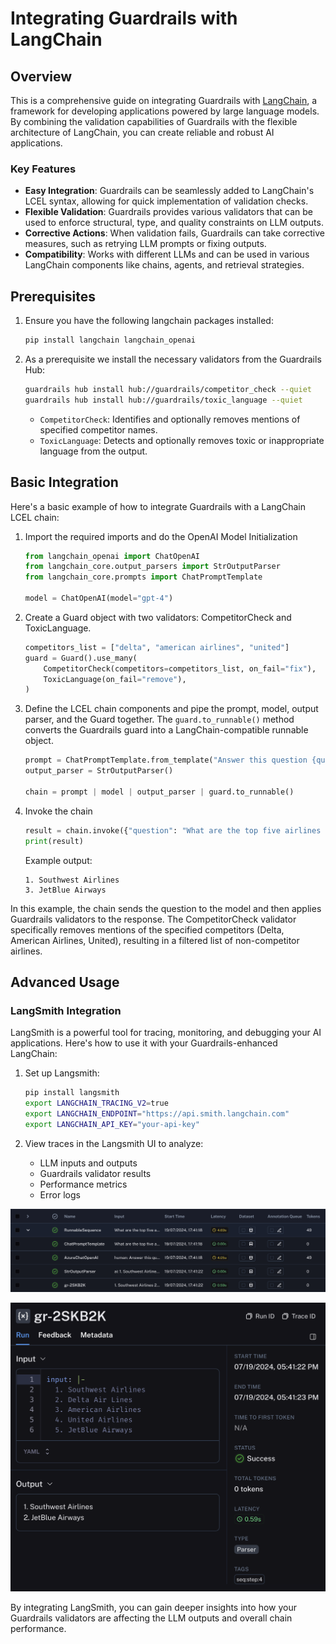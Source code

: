 # Integrating Guardrails with LangChain

## Overview

This is a comprehensive guide on integrating Guardrails with [LangChain](https://github.com/langchain-ai/langchain), a framework for developing applications powered by large language models. By combining the validation capabilities of Guardrails with the flexible architecture of LangChain, you can create reliable and robust AI applications.

### Key Features

- **Easy Integration**: Guardrails can be seamlessly added to LangChain's LCEL syntax, allowing for quick implementation of validation checks.
- **Flexible Validation**: Guardrails provides various validators that can be used to enforce structural, type, and quality constraints on LLM outputs.
- **Corrective Actions**: When validation fails, Guardrails can take corrective measures, such as retrying LLM prompts or fixing outputs.
- **Compatibility**: Works with different LLMs and can be used in various LangChain components like chains, agents, and retrieval strategies.

## Prerequisites

1. Ensure you have the following langchain packages installed:

    ```bash
    pip install langchain langchain_openai
    ```

2. As a prerequisite we install the necessary validators from the Guardrails Hub:

    ```bash
    guardrails hub install hub://guardrails/competitor_check --quiet
    guardrails hub install hub://guardrails/toxic_language --quiet
    ```

   - `CompetitorCheck`: Identifies and optionally removes mentions of specified competitor names.
   - `ToxicLanguage`: Detects and optionally removes toxic or inappropriate language from the output.

## Basic Integration

Here's a basic example of how to integrate Guardrails with a LangChain LCEL chain:

1. Import the required imports and do the OpenAI Model Initialization

    ```python
    from langchain_openai import ChatOpenAI
    from langchain_core.output_parsers import StrOutputParser
    from langchain_core.prompts import ChatPromptTemplate

    model = ChatOpenAI(model="gpt-4")
    ```

2. Create a Guard object with two validators: CompetitorCheck and ToxicLanguage.

    ```python
    competitors_list = ["delta", "american airlines", "united"]
    guard = Guard().use_many(
        CompetitorCheck(competitors=competitors_list, on_fail="fix"),
        ToxicLanguage(on_fail="remove"),
    )
    ```

3. Define the LCEL chain components and pipe the prompt, model, output parser, and the Guard together.
The `guard.to_runnable()` method converts the Guardrails guard into a LangChain-compatible runnable object.

    ```python
    prompt = ChatPromptTemplate.from_template("Answer this question {question}")
    output_parser = StrOutputParser()

    chain = prompt | model | output_parser | guard.to_runnable()
    ```

4. Invoke the chain

    ```python
    result = chain.invoke({"question": "What are the top five airlines for domestic travel in the US?"})
    print(result)
    ```

    Example output:
    ```
    1. Southwest Airlines
    3. JetBlue Airways
    ```

In this example, the chain sends the question to the model and then applies Guardrails validators to the response. The CompetitorCheck validator specifically removes mentions of the specified competitors (Delta, American Airlines, United), resulting in a filtered list of non-competitor airlines.

## Advanced Usage

### LangSmith Integration

LangSmith is a powerful tool for tracing, monitoring, and debugging your AI applications. Here's how to use it with your Guardrails-enhanced LangChain:

1. Set up Langsmith:

   ```bash
   pip install langsmith
   export LANGCHAIN_TRACING_V2=true
   export LANGCHAIN_ENDPOINT="https://api.smith.langchain.com"
   export LANGCHAIN_API_KEY="your-api-key"
   ```

2. View traces in the Langsmith UI to analyze:
   - LLM inputs and outputs
   - Guardrails validator results
   - Performance metrics
   - Error logs

![LangSmith Trace View](./assets/langsmith_1.png)

![Validator Results](./assets/langsmith_2.png)

By integrating LangSmith, you can gain deeper insights into how your Guardrails validators are affecting the LLM outputs and overall chain performance.